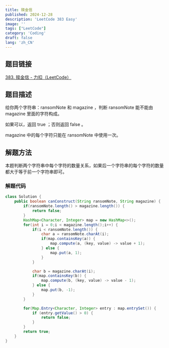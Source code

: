 ```yaml
---
title: 赎金信
published: 2024-12-28
description: 'LeetCode 383 Easy'
image: ''
tags: ["LeetCode"]
category: 'Coding'
draft: false 
lang: 'zh_CN'
---
```


## 题目链接

[383. 赎金信 - 力扣（LeetCode）](https://leetcode.cn/problems/ransom-note/description/)

## 题目描述

给你两个字符串：ransomNote 和 magazine ，判断 ransomNote 能不能由 magazine 里面的字符构成。

如果可以，返回 true ；否则返回 false 。

magazine 中的每个字符只能在 ransomNote 中使用一次。

## 解题方法

本题判断两个字符串中每个字符的数量关系，如果后一个字符串的每个字符的数量都大于等于前一个字符串即可。

### 解题代码
```java
class Solution {
    public boolean canConstruct(String ransomNote, String magazine) {
        if(ransomNote.length() > magazine.length()) {
            return false;
        }
        HashMap<Character, Integer> map = new HashMap<>();
        for(int i = 0;i < magazine.length();i++) {
            if(i < ransomNote.length()) {
                char a = ransomNote.charAt(i);
                if(map.containsKey(a)) {
                    map.compute(a, (key, value) -> value + 1);
                } else {
                    map.put(a, 1);
                }
            }

            char b = magazine.charAt(i);
            if(map.containsKey(b)) {
                map.compute(b, (key, value) -> value - 1);
            } else {
                map.put(b, -1);
            }
        }

        for(Map.Entry<Character, Integer> entry : map.entrySet()) {
            if (entry.getValue() > 0) {
                return false;
            } 
        }
        return true;
    }
}
```
